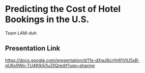 Predicting the Cost of Hotel Bookings in the U.S.
================
Team LAM-duh

## Presentation Link

https://docs.google.com/presentation/d/11s-dXwJ6crHr61VlU5sB-qU6x9Wo-TU4KIk5i1uZlIQ/edit?usp=sharing